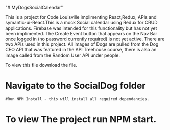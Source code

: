"# MyDogsSocialCalendar" 


This is a project for Code Louisville implimenting React,Redux, APIs and symantic-ui-React.This is a mock Social calendar using Redux for CRUD applications. Firebase was intended for this functionality but has not yet been implimented. 
The Create Event button that appears on the Nav Bar once logged in (no password currently required) is not yet active. 
There are two APIs used in this project. All images of Dogs are pulled from the Dog CEO API that was featured in the API Treehouse course, there is also an image called from the Random User API under people.


To view this file download the file. 
# Navigate to the SocialDog folder 
	#Run NPM Install - this will install all required dependancies. 

# To view The project run NPM start.
	
